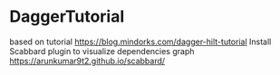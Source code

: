 # DaggerTutorial

based on tutorial https://blog.mindorks.com/dagger-hilt-tutorial
Install Scabbard plugin to visualize dependencies graph https://arunkumar9t2.github.io/scabbard/
